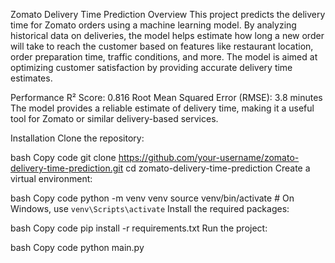 Zomato Delivery Time Prediction
Overview
This project predicts the delivery time for Zomato orders using a machine learning model. By analyzing historical data on deliveries, the model helps estimate how long a new order will take to reach the customer based on features like restaurant location, order preparation time, traffic conditions, and more. The model is aimed at optimizing customer satisfaction by providing accurate delivery time estimates.

Performance
R² Score: 0.816
Root Mean Squared Error (RMSE): 3.8 minutes
The model provides a reliable estimate of delivery time, making it a useful tool for Zomato or similar delivery-based services.

Installation
Clone the repository:

bash
Copy code
git clone https://github.com/your-username/zomato-delivery-time-prediction.git
cd zomato-delivery-time-prediction
Create a virtual environment:

bash
Copy code
python -m venv venv
source venv/bin/activate  # On Windows, use `venv\Scripts\activate`
Install the required packages:

bash
Copy code
pip install -r requirements.txt
Run the project:

bash
Copy code
python main.py
